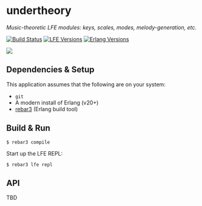 # undertheory

*Music-theoretic LFE modules: keys, scales, modes, melody-generation, etc.*

[![Build Status][gh-actions-badge]][gh-actions]
[![LFE Versions][lfe badge]][lfe]
[![Erlang Versions][erlang badge]][versions]

[![][logo]][logo-large]


## Dependencies & Setup

This application assumes that the following are on your system:

* `git`
* A modern install of Erlang (v20+)
* [rebar3](https://www.rebar3.org/) (Erlang build tool)


## Build & Run

```shell
$ rebar3 compile
```

Start up the LFE REPL:

``` shell
$ rebar3 lfe repl
```

## API

TBD

[//]: ---Named-Links---

[logo]: priv/images/project-logo.png
[logo-large]: priv/images/project-logo-large.png
[github]: https://github.com/ut-proj/undertheory
[gh-actions-badge]: https://github.com/ut-proj/undertheory/workflows/ci%2Fcd/badge.svg
[gh-actions]: https://github.com/ut-proj/undertheory/actions
[lfe]: https://github.com/rvirding/lfe
[lfe badge]: https://img.shields.io/badge/lfe-2.0-blue.svg
[erlang badge]: https://img.shields.io/badge/erlang-19%20to%2024-blue.svg
[versions]: https://github.com/ut-proj/undertheory/blob/master/.github/workflows/cicd.yml
